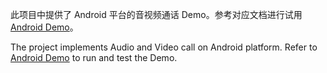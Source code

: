 此项目中提供了 Android 平台的音视频通话 Demo。参考对应文档进行试用 [Android Demo](https://www.volcengine.com/docs/6752/132445)。

The project implements Audio and Video call on Android platform. Refer to [Android Demo](https://www.volcengine.com/docs/6752/132445) to run and test the Demo.
